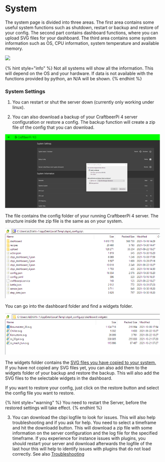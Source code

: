 # System

The system page is divided into three areas.  The first area contains some useful system functions such as shutdown, restart or backup and restore of your config. The second part contains dashboard functions, where you can upload SVG files for your dashboard. The third area contains some system information such as OS, CPU information, system temperature and available memory.&#x20;

![](../../.gitbook/assets/cbpi4-systempage\_new.png)

{% hint style="info" %}
Not all systems will show all the information. This will depend on the OS and your hardware. If data is not available with the functions provided by python, an N/A will be shown.&#x20;
{% endhint %}

### System Settings

1. You can restart or shut the server down (currently only working under linux). 

2. You can also download a backup of your CraftbeerPi 4 server configuration or restore a config. The backup function will create a zip file of the config that you can download.

![Backup function will provide zip file for download](../../.gitbook/assets/cbpi4-settings-backup.png)

The file contains the config folder of your running CraftbeerPi 4 server. The structure inside the zip file is the same as on your system.

![Structure of backup file](../../.gitbook/assets/cbpi4-system-backup-structure.png)

You can go into the dashboard folder and find a widgets folder.

![Widgets folder with SVG files](../../.gitbook/assets/cbpi4-system-backup-widgets.png)

The widgets folder contains the [SVG files you have copied to your system.](dashboard.md#how-to-add-custom-svg-items) If you have not copied any SVG files yet, you can also add them to the widgets folder of your backup and restore the backup. This will also add the SVG files to the selectable widgets in the dashboard.

If you want to restore your config, just click on the restore button and select the config file you want to restore.

{% hint style="warning" %}
You need to restart the Server, before the restored settings will take effect.
{% endhint %}

3. You can download the cbpi logfile to look for issues. This will also help troubleshooting and if you ask for help. You need to select a timeframe and hit the downloadd button. This will download a zip file with some information on the server configuration and the log file for the specified timeframe. If you experience for instance issues with plugins, you should restart your server and download afterwards the logfile of the last hour this will help to identify issues with plugins that do not load correctly. See also [Troubleshooting](troubleshooting.md)